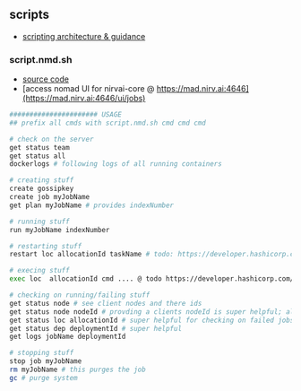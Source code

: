## scripts

- [scripting architecture & guidance](../scripts/README.md)

### script.nmd.sh

- [source code](https://github.com/nirv-ai/scripts/blob/develop/nomad)
- [access nomad UI for nirvai-core @ https://mad.nirv.ai:4646](https://mad.nirv.ai:4646/ui/jobs)

```sh
###################### USAGE
## prefix all cmds with script.nmd.sh cmd cmd cmd

# check on the server
get status team
get status all
dockerlogs # following logs of all running containers

# creating stuff
create gossipkey
create job myJobName
get plan myJobName # provides indexNumber

# running stuff
run myJobName indexNumber

# restarting stuff
restart loc allocationId taskName # todo: https://developer.hashicorp.com/nomad/docs/commands/alloc/restart

# execing stuff
exec loc  allocationId cmd .... @ todo https://developer.hashicorp.com/nomad/docs/commands/alloc/exec

# checking on running/failing stuff
get status node # see client nodes and there ids
get status node nodeId # provding a clients nodeId is super helpful; also provides allocationId
get status loc allocationId # super helpful for checking on failed jobs, provides deployment id
get status dep deploymentId # super helpful
get logs jobName deploymentId

# stopping stuff
stop job myJobName
rm myJobName # this purges the job
gc # purge system

```
